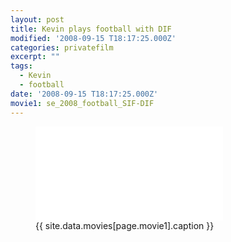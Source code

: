 ```yaml
---
layout: post
title: Kevin plays football with DIF
modified: '2008-09-15 T18:17:25.000Z'
categories: privatefilm
excerpt: ""
tags:
  - Kevin
  - football
date: '2008-09-15 T18:17:25.000Z'
movie1: se_2008_football_SIF-DIF
---
```


<figure>
<iframe src="{{ site.commonurl }}/movies/{{ site.data.movies[page.movie1].file }}" width="{{ site.data.movies[page.movie1].width }}" height="{{ site.data.movies[page.movie1].height }}" frameborder="0">
</iframe>
<figcaption> {{ site.data.movies[page.movie1].caption }} </figcaption>
</figure>
